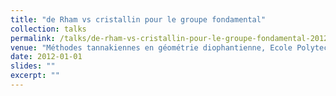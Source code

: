 ```yaml
---
title: "de Rham vs cristallin pour le groupe fondamental"
collection: talks
permalink: /talks/de-rham-vs-cristallin-pour-le-groupe-fondamental-2012
venue: "Méthodes tannakiennes en géométrie diophantienne, Ecole Polytechnique, Paris"
date: 2012-01-01
slides: ""
excerpt: ""
---
```

